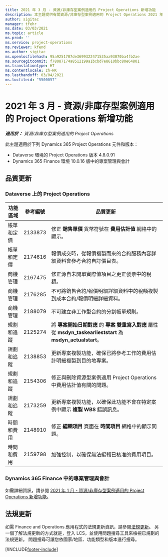 ```yaml
---
title: 2021 年 3 月 - 資源/非庫存型案例適用的 Project Operations 新增功能
description: 本主題提供有關資源/非庫存型案例適用的 Project Operations 2021 年 3 月版本所提供的品質更新資訊。
author: sigitac
manager: tfehr
ms.date: 03/03/2021
ms.topic: article
ms.prod: ''
ms.service: project-operations
ms.reviewer: kfend
ms.author: sigitac
ms.openlocfilehash: 95a9251707de3699322471535aa93070ba4fb2ae
ms.sourcegitcommit: f78087174a8512199a1bcbd7e8610bbc80e64801
ms.translationtype: HT
ms.contentlocale: zh-HK
ms.lasthandoff: 03/04/2021
ms.locfileid: "5500057"
---
```

# <a name="whats-new-march-2021---project-operations-for-resourcenon-stocked-based-scenarios"></a>2021 年 3 月 - 資源/非庫存型案例適用的 Project Operations 新增功能

_**適用於：** 資源/非庫存型案例適用的 Project Operations_

此主題適用於下列 Dynamics 365 Project Operations 元件和版本：

- Dataverse 環境的 Project Operations 版本 4.8.0.91 
- Dynamics 365 Finance 環境 10.0.16 版中的專案管理與會計 

## <a name="quality-updates"></a>品質更新

### <a name="project-operations-on-dataverse"></a>Dataverse 上的 Project Operations


| **功能區域** | **參考編號** | **品質更新** |
| --- | --- | --- |
| 帳單和定價 | 2133873 | 修正 **銷售單價** 貨幣符號在 **費用估計值** 網格中的顯示。 |
| 帳單和定價 | 2174616 | 報價成交時，從報價複製而來的合約服務內容詳細資料會參考合約自訂價目表。 |
| 商機管理 | 2167475 | 修正源自未開單實際值項目之更正發票中的稅額。 |
| 商機管理 | 2176285 | 不可將銷售合約/報價明細詳細資料中的稅額複製到成本合約/報價明細詳細資料。 |
| 商機管理 | 2188079 | 不可建立非工作型合約的分割帳單規則。 |
| 規劃和追蹤 | 2125274 | 將 **專案開始日期對應** 的 **專案 雙重寫入對應** 屬性從 **msdyn\_taskearlieststart** 為 **msdyn\_actualstart**。 |
| 規劃和追蹤 | 2138853 | 更新專案複製功能，確保已將參考工作的費用估計明細複製到目的地專案。 |
| 規劃和追蹤 | 2154306 | 修正與刪除資源型案例適用 Project Operations 中費用估計值有關的問題。 |
| 規劃和追蹤 | 2173259 | 更新專案複製功能，以確保此功能不會在特定案例中顯示 **複製 WBS** 錯誤訊息。 |
| 時間和費用 | 2148910 | 修正 **編輯項目** 頁面在 **時間項目** 網格中的顯示問題。 |
| 時間和費用 | 2159798 | 加強控制，以確保無法編輯已核准的費用項目。 |

### <a name="project-management-and-accounting-on-dynamics-365-finance"></a>Dynamics 365 Finance 中的專案管理與會計

如需詳細資訊，請參閱 [2021 年 1 月 - 資源/非庫存型案例適用的 Project Operations 新增功能](whats-new-jan-2021-resource-based.md)。

## <a name="regulatory-updates"></a>法規更新

如需 Finance and Operations 應用程式的法規更新資訊，請參閱[法規更新](https://docs.microsoft.com/dynamics365/finance/localizations/regulatory-updates)。 另一個了解法規更新的方式就是，登入 LCS，並使用問題搜尋工具來檢視已規劃的法規更新。 問題搜尋可讓您依國家/地區、功能類型和版本進行搜尋。


[!INCLUDE[footer-include](../includes/footer-banner.md)]
